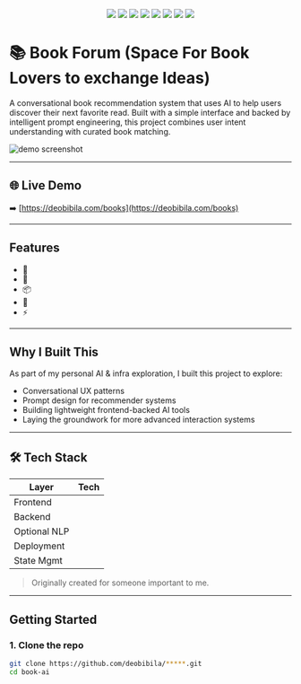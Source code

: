 <p align="center">
  <a href="https://github.com/deobibila/python-jupyter-book-recommendation"><img src="https://img.shields.io/github/stars/deobibila/python-jupyter-book-recommendation?style=flat-square" /></a>
  <a href="https://github.com/deobibila/python-jupyter-book-recommendation"><img src="https://img.shields.io/github/forks/deobibila/python-jupyter-book-recommendation?style=flat-square" /></a>
  <a href="https://github.com/deobibila/python-jupyter-book-recommendation/blob/main/LICENSE"><img src="https://img.shields.io/github/license/deobibila/python-jupyter-book-recommendation?style=flat-square" /></a>
  <a href="https://github.com/deobibila/python-jupyter-book-recommendation/actions"><img src="https://vercel.com/api/ping/deobibila/python-jupyter-book-recommendation" /></a>
  <a href="https://coveralls.io/github/deobibila/python-jupyter-book-recommendation"><img src="https://coveralls.io/repos/github/deobibila/python-jupyter-book-recommendation/badge.svg?branch=main" /></a>
  <img src="https://img.shields.io/github/last-commit/deobibila/python-jupyter-book-recommendation?style=flat-square" />
  <a href="https://github.com/deobibila/python-jupyter-book-recommendation/issues"><img src="https://img.shields.io/github/issues/deobibila/python-jupyter-book-recommendation?style=flat-square" /></a>
  <a href="https://github.com/deobibila/python-jupyter-book-recommendation/issues"><img src="https://img.shields.io/github/issues-closed/deobibila/python-jupyter-book-recommendation?style=flat-square" /></a>
</p>

# 📚 Book Forum (Space For Book Lovers to exchange Ideas)

A conversational book recommendation system that uses AI to help users discover their next favorite read. Built with a simple interface and backed by intelligent prompt engineering, this project combines user intent understanding with curated book matching.

![demo screenshot](./public/book-demo.png)

---

## 🌐 Live Demo

➡️ [https://deobibila.com/books](https://deobibila.com/books)

---

##  Features

- 💬 
- 📖 
- 📦 
- 🧰 
- ⚡️ 

---

##  Why I Built This

As part of my personal AI & infra exploration, I built this project to explore:

- Conversational UX patterns
- Prompt design for recommender systems
- Building lightweight frontend-backed AI tools
- Laying the groundwork for more advanced interaction systems

---

## 🛠 Tech Stack

| Layer | Tech |
|-------|------|
| Frontend |  |
| Backend |  |
| Optional NLP |  |
| Deployment |  |
| State Mgmt |  |

> Originally created for someone important to me.

---

##  Getting Started

### 1. Clone the repo

```bash
git clone https://github.com/deobibila/*****.git
cd book-ai

